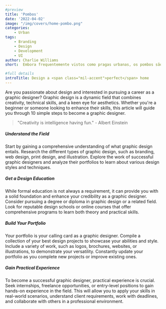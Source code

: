 ```yaml
---
#preview
title: 'Pombos'
date: '2022-04-02'
image: "/img/covers/home-pombo.png"
categories:
    - Urban
tags:
    - Branding
    - Design
    - Development
    - UI
author: Charlie Williams
short:  Embora frequentemente vistos como pragas urbanas, os pombos são parte do ambiente urbano e sua presença deve ser gerida de forma ética. A Lei de Crimes Ambientais (Lei nº 9.605/1998) protege a fauna silvestre, incluindo os pombos. O manejo deve ser feito de forma a não causar sofrimento ou morte desnecessária, priorizando métodos de controle populacional e afastamento.

#full details
introTitle: Design a <span class="mil-accent">perfect</span> home
---
```


Are you passionate about design and interested in pursuing a career as a graphic designer? Graphic design is a dynamic field that combines creativity, technical skills, and a keen eye for aesthetics. Whether you're a beginner or someone looking to enhance their skills, this article will guide you through 10 simple steps to become a graphic designer.

> "Creativity is intelligence having fun." - Albert Einstein

##### Understand the Field

Start by gaining a comprehensive understanding of what graphic design entails. Research the different types of graphic design, such as branding, web design, print design, and illustration. Explore the work of successful graphic designers and analyze their portfolios to learn about various design styles and techniques.

##### Get a Design Education

While formal education is not always a requirement, it can provide you with a solid foundation and enhance your credibility as a graphic designer. Consider pursuing a degree or diploma in graphic design or a related field. Look for reputable design schools or online courses that offer comprehensive programs to learn both theory and practical skills.

##### Build Your Portfolio

Your portfolio is your calling card as a graphic designer. Compile a collection of your best design projects to showcase your abilities and style. Include a variety of work, such as logos, brochures, websites, or illustrations, to demonstrate your versatility. Constantly update your portfolio as you complete new projects or improve existing ones.

##### Gain Practical Experience

To become a successful graphic designer, practical experience is crucial. Seek internships, freelance opportunities, or entry-level positions to gain hands-on experience in the field. This will allow you to apply your skills in real-world scenarios, understand client requirements, work with deadlines, and collaborate with others in a professional environment.